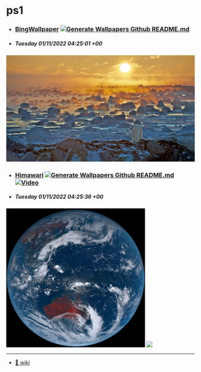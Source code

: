 # ps1

- ### [BingWallpaper](https://github.com/milankomaj/ps1/wiki/BingWallpaper)  [![Generate Wallpapers Github README.md](https://github.com/milankomaj/ps1/actions/workflows/GenWall.yml/badge.svg?event=schedule)](https://github.com/milankomaj/ps1/actions/workflows/GenWall.yml)
- ##### Tuesday 01/11/2022 04:25:01 +00
<img src="BingWallpaper/latest.jpg" width="700" height="auto" title="👉  BingWallpaper  👈">


- ### [Himawari](https://github.com/milankomaj/ps1/wiki/Himawari) [![Generate Wallpapers Github README.md](https://github.com/milankomaj/ps1/actions/workflows/GenWall.yml/badge.svg?event=schedule)](https://github.com/milankomaj/ps1/actions/workflows/GenWall.yml) [![Video](https://github.com/milankomaj/ps1/actions/workflows/video.yml/badge.svg?event=schedule)](https://github.com/milankomaj/ps1/actions/workflows/video.yml)
- ##### Tuesday 01/11/2022 04:25:36 +00
<img src="Himawari/latest.jpg" width="auto" height="371" title="👉  Himawari  👈"> <img src="Himawari/pifd/himawari_pifd.webp" width="auto" height="371"/>


---

* [:link: wiki](https://github.com/milankomaj/ps1/wiki)

